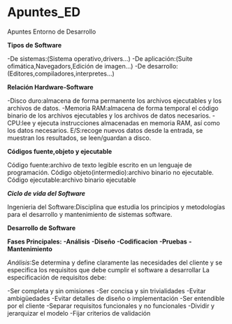 # Apuntes_ED
Apuntes Entorno de Desarrollo


__Tipos de Software__

-De sistemas:(Sistema operativo,drivers...)
-De aplicación:(Suite ofimática,Navegadors,Edición de imagen...)
-De desarrollo:(Editores,compiladores,interpretes...)

__Relación Hardware-Software__

-Disco duro:almacena de forma permanente los archivos ejecutables y los archivos de datos.
-Memoria RAM:almacena de forma temporal el código binario de los archivos ejecutables y los archivos de datos necesarios.
-CPU:lee y ejecuta instrucciones almacenadas en memoria RAM, así como los datos necesarios.
E/S:recoge nuevos datos desde la entrada, se muestran los resultados, se leen/guardan a disco.

__Códigos fuente,objeto y ejecutable__

Código fuente:archivo de texto legible escrito en un lenguaje de programación.
Código objeto(intermedio):archivo binario no ejecutable.
Código ejecutable:archivo binario ejecutable


__*Ciclo de vida del Software*__

Ingenieria del Software:Disciplina que estudia los principios y metodologías para el desarrollo y mantenimiento de sistemas software.

__Desarrollo de Software__

__Fases Principales:__
  __-Análisis__
  __-Diseño__
  __-Codificacion__
  __-Pruebas__
  __-Mantenimiento__


*Análisis*:Se determina y define claramente las necesidades del cliente y se especifica los requisitos que debe cumplir el software a desarrollar
La especificación de requisitos debe:

  -Ser completa y sin omisiones
  -Ser concisa y sin trivialidades
  -Evitar ambigüedades
  -Evitar detalles de diseño o implementación
  -Ser entendible por el cliente
  -Separar requisitos funcionales y no funcionales
  -Dividir y jerarquizar el modelo
  -Fijar criterios de validación
  
  
  
  
  
  
  
  
  
  
  
  
  
  
  
  
  
  
  
  
  
  
  
  
  
  

